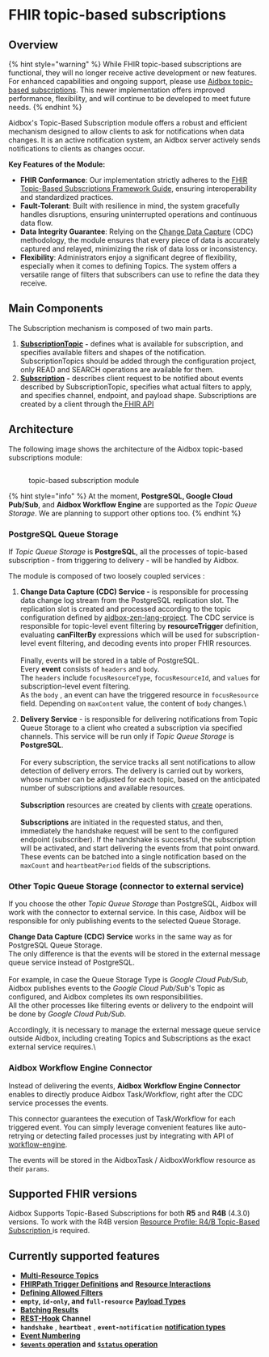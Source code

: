 # FHIR topic-based subscriptions

## Overview

{% hint style="warning" %}
While FHIR topic-based subscriptions are functional, they will no longer receive active development or new features. For enhanced capabilities and ongoing support, please use [Aidbox topic-based subscriptions](../../../../modules/topic-based-subscriptions/wip-dynamic-subscriptiontopic-with-destinations/). This newer implementation offers improved performance, flexibility, and will continue to be developed to meet future needs.&#x20;
{% endhint %}

Aidbox's Topic-Based Subscription module offers a robust and efficient mechanism designed to allow clients to ask for notifications when data changes. It is an active notification system, an Aidbox server actively sends notifications to clients as changes occur.

**Key Features of the Module:**

* **FHIR Conformance**: Our implementation strictly adheres to the [FHIR Topic-Based Subscriptions Framework Guide](https://build.fhir.org/subscriptions.html), ensuring interoperability and standardized practices.
* **Fault-Tolerant**: Built with resilience in mind, the system gracefully handles disruptions, ensuring uninterrupted operations and continuous data flow.
* **Data Integrity Guarantee**: Relying on the [Change Data Capture](https://en.wikipedia.org/wiki/Change_data_capture) (CDC) methodology, the module ensures that every piece of data is accurately captured and relayed, minimizing the risk of data loss or inconsistency.
* **Flexibility**: Administrators enjoy a significant degree of flexibility, especially when it comes to defining Topics. The system offers a versatile range of filters that subscribers can use to refine the data they receive.

## **Main Components**

The Subscription mechanism is composed of two main parts.

1. [**SubscriptionTopic**](https://build.fhir.org/subscriptiontopic.html) **-** defines what is available for subscription, and specifies available filters and shapes of the notification. SubscriptionTopics should be added through the configuration project, only READ and SEARCH operations are available for them.
2. [**Subscription**](https://build.fhir.org/subscription.html#Subscription) **-** describes client request to be notified about events described by SubscriptionTopic, specifies what actual filters to apply, and specifies channel, endpoint, and payload shape. Subscriptions are created by a client through the[ FHIR API](https://build.fhir.org/subscriptions.html#creating-a-subscription)

## Architecture

The following image shows the architecture of the Aidbox topic-based subscriptions module:

<figure><img src="../../../../.gitbook/assets/topic-based-subscription.png" alt=""><figcaption><p>topic-based subscription module</p></figcaption></figure>

{% hint style="info" %}
At the moment, **PostgreSQL, Google Cloud Pub/Sub**, and **Aidbox Workflow Engine** are supported as the _Topic Queue Storage_.  We are planning to support other options too.
{% endhint %}

### PostgreSQL Queue Storage

If _Topic Queue Storage_ is **PostgreSQL**, all the processes of topic-based subscription - from triggering to delivery - will be handled by Aidbox.&#x20;

The module is composed of two loosely coupled services :

1. **Change Data Capture (CDC) Service -** is responsible for processing data change log stream from the PostgreSQL replication slot. The replication slot is created and processed according to the topic configuration defined by [aidbox-zen-lang-project](../aidbox-zen-lang-project/ "mention"). The CDC service is responsible for topic-level event filtering by **resourceTrigger** definition, evaluating **canFilterBy** expressions which will be used for subscription-level event filtering, and decoding events into proper FHIR resources.\
   \
   Finally, events will be stored in a table of PostgreSQL. \
   Every **event** consists of `headers` and `body`. \
   The `headers` include `focusResourceType`, `focusResourceId`, and `values` for subscription-level event filtering.\
   As the `body` , an event can have the triggered resource in `focusResource` field. Depending on `maxContent` value, the content of `body` changes.\

2. **Delivery Service** - is responsible for delivering notifications from Topic Queue Storage to a client who created a subscription via specified channels. This service will be run only if _Topic Queue Storage_ is **PostgreSQL**.\
   \
   For every subscription, the service tracks all sent notifications to allow detection of delivery errors. The delivery is carried out by workers, whose number can be adjusted for each topic, based on the anticipated number of subscriptions and available resources.\
   \
   **Subscription** resources are created by clients with [create](https://www.hl7.org/fhir/http.html#create) operations.\
   \
   **Subscriptions** are initiated in the requested status, and then, immediately the handshake request will be sent to the configured endpoint (subscriber).  If the handshake is successful, the subscription will be activated, and start delivering the events from that point onward. These events can be batched into a single notification based on the `maxCount` and `heartbeatPeriod` fields of the subscriptions.

### Other Topic Queue Storage (connector to external service)

If you choose the other _Topic Queue Storage_ than PostgreSQL, Aidbox will work with the connector to external service.  In this case, Aidbox will be responsible for only publishing events to the selected Queue Storage.&#x20;

**Change Data Capture (CDC) Service** works in the same way as for PostgreSQL Queue Storage. \
The only difference is that the events will be stored in the external message queue service instead of PostgreSQL.\
\
For example, in case the Queue Storage Type is _Google Cloud Pub/Sub_, Aidbox publishes events to the _Google Cloud Pub/Sub_'s Topic as configured, and Aidbox completes its own responsibilities.\
All the other processes like filtering events or delivery to the endpoint will be done by _Google Cloud Pub/Sub_.

Accordingly, it is necessary to manage the external message queue service outside Aidbox, including creating Topics and Subscriptions as the exact external service requires.\


### Aidbox Workflow Engine Connector

Instead of delivering the events, **Aidbox Workflow Engine Connector** enables to directly produce Aidbox Task/Workflow, right after the CDC service processes the events.&#x20;

This connector guarantees the execution of Task/Workflow for each triggered event.  You can simply leverage convenient features like auto-retrying or detecting failed processes just by integrating with API of [workflow-engine](../workflow-engine/ "mention").

The events will be stored in the AidboxTask / AidboxWorkflow resource as their `params`.



## Supported FHIR versions

Aidbox Supports Topic-Based Subscriptions for both **R5** and **R4B** (4.3.0) versions. To work with the R4B version [Resource Profile: R4/B Topic-Based Subscription ](https://build.fhir.org/ig/HL7/fhir-subscription-backport-ig/StructureDefinition-backport-subscription.html)is required.

## Currently supported features

* [**Multi-Resource Topics**](https://build.fhir.org/subscriptions.html#multi-resource-topics)
* [**FHIRPath Trigger Definitions**](https://build.fhir.org/subscriptiontopic.html#fhirpath-criteria) **and** [**Resource Interactions**](https://build.fhir.org/subscriptiontopic.html#resource-operation-pairs)
* [**Defining Allowed Filters**](https://build.fhir.org/subscriptiontopic.html#filters)
* **`empty`, `id-only`, and `full-resource`** [**Payload Types**](https://build.fhir.org/subscription.html#payloads)
* [**Batching Results**](https://build.fhir.org/subscription.html#batching)
* [**REST-Hook**](https://build.fhir.org/subscription.html#rest-hook) **Channel**
* **`handshake`** , **`heartbeat`** , **`event-notification`** [**notification types**](https://build.fhir.org/subscriptionstatus.html#notification-types)
* [**Event Numbering**](https://build.fhir.org/subscriptionstatus.html#event-numbering)
* [**`$events` operation**](https://build.fhir.org/subscription-operation-events.html) **and** [**`$status` operation**](https://build.fhir.org/subscription-operation-status.html)

